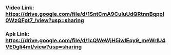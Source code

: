 ### Video Link: https://drive.google.com/file/d/1SntCmA9CuIuUdQRtnnBqppI0WzQFpt7_/view?usp=sharing

### Apk Link: https://drive.google.com/file/d/1cQWeWjH5iwlEoy9_meWrlU4VE0gIi4mI/view?usp=sharing
